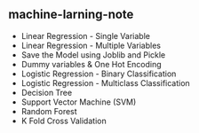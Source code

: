 ## machine-larning-note


- Linear Regression - Single Variable
- Linear Regression - Multiple Variables
- Save the Model using Joblib and Pickle
- Dummy variables & One Hot Encoding
- Logistic Regression - Binary Classification 
- Logistic Regression - Multiclass Classification
- Decision Tree
- Support Vector Machine (SVM)
- Random Forest
- K Fold Cross Validation
